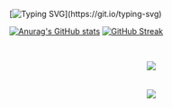 [![Typing SVG](https://readme-typing-svg.demolab.com/?lines=Welcome+to+my+profile;Enjoy!)](https://git.io/typing-svg)

[![Anurag's GitHub stats](https://github-readme-stats.vercel.app/api?username=noob002)](https://github.com/anuraghazra/github-readme-stats)  [![GitHub Streak](https://streak-stats.demolab.com/?user=noob002)](https://git.io/streak-stats)
 

 <div align="center">
<br>


![](http://github-profile-summary-cards.vercel.app/api/cards/profile-details?username=noob002&theme=nord_bright)  
<br><br>
![](https://raw.githubusercontent.com/noob002/github-stats-transparent/output/generated/languages.svg)


<!--
**noob002/noob002** is a ✨ _special_ ✨ repository because its `README.md` (this file) appears on your GitHub profile.

Here are some ideas to get you started:

- 🔭 I’m currently working on ...
- 🌱 I’m currently learning ...
- 👯 I’m looking to collaborate on ...
- 🤔 I’m looking for help with ...
- 💬 Ask me about ...
- 📫 How to reach me: ...
- 😄 Pronouns: ...
- ⚡ Fun fact: ...
-->
